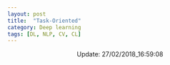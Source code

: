```yaml
---
layout: post
title:  "Task-Oriented"
category: Deep learning
tags: [DL, NLP, CV, CL]
---
```






<center> Update: 27/02/2018_16:59:08</center>

  	
